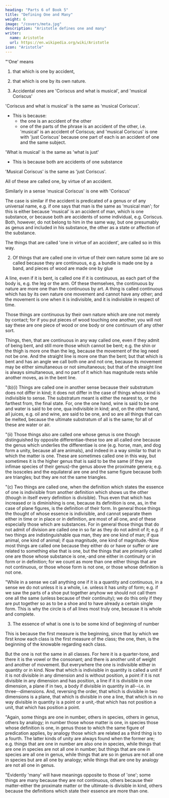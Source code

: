 ```yaml
---
heading: "Parts 6 of Book 5"
title: "Defining One and Many"
weight: 6
image: "/covers/meta.jpg"
description: "Aristotle defines one and many"
writer:
  name: Aristotle 
  url: https://en.wikipedia.org/wiki/Aristotle
icon: "Aristotle"
---
```




"'One' means 

1. that which is one by accident, 
2. that which is one by its own nature. 


1.  Accidental ones are 'Coriscus and what is musical', and 'musical Coriscus' 

'Coriscus and what is musical' is the same as 'musical Coriscus'. 
- This is because:
  - the one is an accident of the other
  - one of the parts of the phrase is an accident of the other, i.e. 'musical' is an accident of Coriscus; and 'musical Coriscus' is one with 'just Coriscus' because one part of each is an accident of one and the same subject.

'What is musical' is the same as 'what is just'
- This is because both are accidents of one substance

'Musical Coriscus' is the same as 'just Coriscus'. 

All of these are called one, by virtue of an accident.

<!--  'what is just and what is musical' because

 , 'what is musical and Coriscus'  -->


Similarly in a sense 'musical Coriscus' is one with 'Coriscus'  

The case is similar if the accident is predicated of a genus or of any universal name, e.g. if one says that man is the same as 'musical man'; for this is either because 'musical' is an accident of man, which is one substance, or because both are accidents of some individual, e.g. Coriscus. Both, however, do not belong to him in the same way, but one presumably as genus and included in his substance, the other as a state or affection of the substance.

The things that are called 'one in virtue of an accident', are called so in this way. 

2. Of things that are called one in virtue of their own nature some (a) are so called because they are continuous, e.g. a bundle is made one by a band, and pieces of wood are made one by glue

A line, even if it is bent, is called one if it is continuous, as each part of the body is, e.g. the leg or the arm. Of these themselves, the continuous by nature are more one than the continuous by art. A thing is called continuous which has by its own nature one movement and cannot have any other; and the movement is one when it is indivisible, and it is indivisible in respect of time. 

Those things are continuous by their own nature which are one not merely by contact; for if you put pieces of wood touching one another, you will not say these are one piece of wood or one body or one continuum of any other sort. 

Things, then, that are continuous in any way called one, even if they admit of being bent, and still more those which cannot be bent; e.g. the shin or the thigh is more one than the leg, because the movement of the leg need not be one. And the straight line is more one than the bent; but that which is bent and has an angle we call both one and not one, because its movement may be either simultaneous or not simultaneous; but that of the straight line is always simultaneous, and no part of it which has magnitude rests while another moves, as in the bent line.

"(b)(i) Things are called one in another sense because their substratum does not differ in kind; it does not differ in the case of things whose kind is indivisible to sense. The substratum meant is either the nearest to, or the farthest from, the final state. For, one the one hand, wine is said to be one and water is said to be one, qua indivisible in kind; and, on the other hand, all juices, e.g. oil and wine, are said to be one, and so are all things that can be melted, because the ultimate substratum of all is the same; for all of these are water or air.

"(ii) Those things also are called one whose genus is one though distinguished by opposite differentiae-these too are all called one because the genus which underlies the differentiae is one (e.g. horse, man, and dog form a unity, because all are animals), and indeed in a way similar to that in which the matter is one. These are sometimes called one in this way, but sometimes it is the higher genus that is said to be the same (if they are infimae species of their genus)-the genus above the proximate genera; e.g. the isosceles and the equilateral are one and the same figure because both are triangles; but they are not the same triangles.

"(c) Two things are called one, when the definition which states the essence of one is indivisible from another definition which shows us the other (though in itself every definition is divisible). Thus even that which has increased or is diminishing is one, because its definition is one, as, in the case of plane figures, is the definition of their form. In general those things the thought of whose essence is indivisible, and cannot separate them either in time or in place or in definition, are most of all one, and of these especially those which are substances. For in general those things that do not admit of division are called one in so far as they do not admit of it; e.g. if two things are indistinguishable qua man, they are one kind of man; if qua animal, one kind of animal; if qua magnitude, one kind of magnitude.-Now most things are called one because they either do or have or suffer or are related to something else that is one, but the things that are primarily called one are those whose substance is one,-and one either in continuity or in form or in definition; for we count as more than one either things that are not continuous, or those whose form is not one, or those whose definition is not one.

"While in a sense we call anything one if it is a quantity and continuous, in a sense we do not unless it is a whole, i.e. unless it has unity of form; e.g. if we saw the parts of a shoe put together anyhow we should not call them one all the same (unless because of their continuity); we do this only if they are put together so as to be a shoe and to have already a certain single form. This is why the circle is of all lines most truly one, because it is whole and complete.

3. The essence of what is one is to be some kind of beginning of number

This is because the first measure is the beginning, since that by which we first know each class is the first measure of the class; the one, then, is the beginning of the knowable regarding each class. 

But the one is not the same in all classes. For here it is a quarter-tone, and there it is the vowel or the consonant; and there is another unit of weight and another of movement. But everywhere the one is indivisible either in quantity or in kind. Now that which is indivisible in quantity is called a unit if it is not divisible in any dimension and is without position, a point if it is not divisible in any dimension and has position, a line if it is divisible in one dimension, a plane if in two, a body if divisible in quantity in all--i.e. in three--dimensions. And, reversing the order, that which is divisible in two dimensions is a plane, that which is divisible in one a line, that which is in no way divisible in quantity is a point or a unit,-that which has not position a unit, that which has position a point.

"Again, some things are one in number, others in species, others in genus, others by analogy; in number those whose matter is one, in species those whose definition is one, in genus those to which the same figure of predication applies, by analogy those which are related as a third thing is to a fourth. The latter kinds of unity are always found when the former are; e.g. things that are one in number are also one in species, while things that are one in species are not all one in number; but things that are one in species are all one in genus, while things that are so in genus are not all one in species but are all one by analogy; while things that are one by analogy are not all one in genus.

"Evidently 'many' will have meanings opposite to those of 'one'; some things are many because they are not continuous, others because their matter-either the proximate matter or the ultimate-is divisible in kind, others because the definitions which state their essence are more than one.

